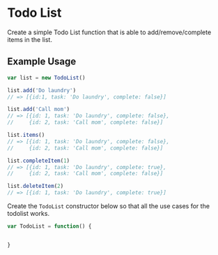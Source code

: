 # Todo List

Create a simple Todo List function that is able to add/remove/complete
items in the list.

## Example Usage

```js
var list = new TodoList()

list.add('Do laundry')
// => [{id:1, task: 'Do laundry', complete: false}]

list.add('Call mom')
// => [{id: 1, task: 'Do laundry', complete: false},
//     {id: 2, task: 'Call mom', complete: false}]

list.items()
// => [{id: 1, task: 'Do laundry', complete: false},
//     {id: 2, task: 'Call mom', complete: false}]

list.completeItem(1)
// => [{id: 1, task: 'Do laundry', complete: true},
//     {id: 2, task: 'Call mom', complete: false}]

list.deleteItem(2)
// => [{id: 1, task: 'Do laundry', complete: true}]
```

Create the `TodoList` constructor below so that all the use cases for the
todolist works.

```js
var TodoList = function() {


}
```

